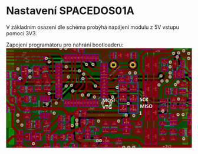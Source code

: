 # Nastavení SPACEDOS01A

V základním osazení dle schéma probýhá napájení modulu z 5V vstupu pomocí 3V3.

Zapojení programátoru pro nahrání bootloaderu:
![Zapojení konektoru pro nahrání bootloaderu](/doc/img/programing_connector.png)

